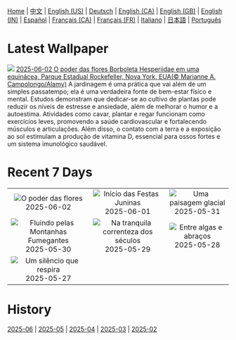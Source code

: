 [Home](../README.md) | [中文](zh-CN.md) | [English (US)](en-US.md) | [Deutsch](de-DE.md) | [English (CA)](en-CA.md) | [English (GB)](en-GB.md) | [English (IN)](en-IN.md) | [Español](es-ES.md) | [Français (CA)](fr-CA.md) | [Français (FR)](fr-FR.md) | [Italiano](it-IT.md) | [日本語](ja-JP.md) | [Português](pt-BR.md)

# Latest Wallpaper
![](https://www.bing.com/th?id=OHR.EchinaceaButterfly_PT-BR8973487731_UHD.jpg)
[2025-06-02 O poder das flores Borboleta Hesperiidae em uma equinácea, Parque Estadual Rockefeller, Nova York, EUA(© Marianne A. Campolongo/Alamy)](https://www.bing.com/th?id=OHR.EchinaceaButterfly_PT-BR8973487731_UHD.jpg)
A jardinagem é uma prática que vai além de um simples passatempo; ela é uma verdadeira fonte de bem-estar físico e mental. Estudos demonstram que dedicar-se ao cultivo de plantas pode reduzir os níveis de estresse e ansiedade, além de melhorar o humor e a autoestima. Atividades como cavar, plantar e regar funcionam como exercícios leves, promovendo a saúde cardiovascular e fortalecendo músculos e articulações. Além disso, o contato com a terra e a exposição ao sol estimulam a produção de vitamina D, essencial para ossos fortes e um sistema imunológico saudável.

# Recent 7 Days
|  |  |  |
|:---:|:---:|:---:|
| ![](https://www.bing.com/th?id=OHR.EchinaceaButterfly_PT-BR8973487731_400x240.jpg "O poder das flores") 2025-06-02 | ![](https://www.bing.com/th?id=OHR.BeginningFestasJuninas_PT-BR8821402766_400x240.jpg "Início das Festas Juninas") 2025-06-01 | ![](https://www.bing.com/th?id=OHR.SwedenReserve_PT-BR8224811231_400x240.jpg "Uma paisagem glacial") 2025-05-31 |
| ![](https://www.bing.com/th?id=OHR.LittlePigeonRiver_PT-BR7889046917_400x240.jpg "Fluindo pelas Montanhas Fumegantes") 2025-05-30 | ![](https://www.bing.com/th?id=OHR.MiravetSpain_PT-BR7483184425_400x240.jpg "Na tranquila correnteza dos séculos") 2025-05-29 | ![](https://www.bing.com/th?id=OHR.KelpOtter_PT-BR7205269839_400x240.jpg "Entre algas e abraços") 2025-05-28 |
| ![](https://www.bing.com/th?id=OHR.DiaMataAtlantica2025_PT-BR6905728982_400x240.jpg "Um silêncio que respira") 2025-05-27 |  |  |

# History
[2025-06](../archives/wallpaper/pt-BR/w_2025_06.md) | [2025-05](../archives/wallpaper/pt-BR/w_2025_05.md) | [2025-04](../archives/wallpaper/pt-BR/w_2025_04.md) | [2025-03](../archives/wallpaper/pt-BR/w_2025_03.md) | [2025-02](../archives/wallpaper/pt-BR/w_2025_02.md)

